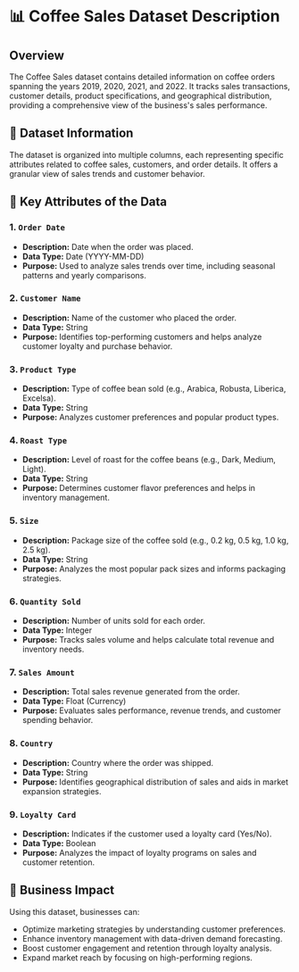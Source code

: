 # 📊 Coffee Sales Dataset Description

## Overview
The Coffee Sales dataset contains detailed information on coffee orders spanning the years 2019, 2020, 2021, and 2022. It tracks sales transactions, customer details, product specifications, and geographical distribution, providing a comprehensive view of the business's sales performance.

## 📁 Dataset Information
The dataset is organized into multiple columns, each representing specific attributes related to coffee sales, customers, and order details. It offers a granular view of sales trends and customer behavior.

## 🔑 Key Attributes of the Data

### 1. `Order Date`
- **Description:** Date when the order was placed.
- **Data Type:** Date (YYYY-MM-DD)
- **Purpose:** Used to analyze sales trends over time, including seasonal patterns and yearly comparisons.

### 2. `Customer Name`
- **Description:** Name of the customer who placed the order.
- **Data Type:** String
- **Purpose:** Identifies top-performing customers and helps analyze customer loyalty and purchase behavior.

### 3. `Product Type`
- **Description:** Type of coffee bean sold (e.g., Arabica, Robusta, Liberica, Excelsa).
- **Data Type:** String
- **Purpose:** Analyzes customer preferences and popular product types.

### 4. `Roast Type`
- **Description:** Level of roast for the coffee beans (e.g., Dark, Medium, Light).
- **Data Type:** String
- **Purpose:** Determines customer flavor preferences and helps in inventory management.

### 5. `Size`
- **Description:** Package size of the coffee sold (e.g., 0.2 kg, 0.5 kg, 1.0 kg, 2.5 kg).
- **Data Type:** String
- **Purpose:** Analyzes the most popular pack sizes and informs packaging strategies.

### 6. `Quantity Sold`
- **Description:** Number of units sold for each order.
- **Data Type:** Integer
- **Purpose:** Tracks sales volume and helps calculate total revenue and inventory needs.

### 7. `Sales Amount`
- **Description:** Total sales revenue generated from the order.
- **Data Type:** Float (Currency)
- **Purpose:** Evaluates sales performance, revenue trends, and customer spending behavior.

### 8. `Country`
- **Description:** Country where the order was shipped.
- **Data Type:** String
- **Purpose:** Identifies geographical distribution of sales and aids in market expansion strategies.

### 9. `Loyalty Card`
- **Description:** Indicates if the customer used a loyalty card (Yes/No).
- **Data Type:** Boolean
- **Purpose:** Analyzes the impact of loyalty programs on sales and customer retention.

## 🚀 Business Impact
Using this dataset, businesses can:
- Optimize marketing strategies by understanding customer preferences.
- Enhance inventory management with data-driven demand forecasting.
- Boost customer engagement and retention through loyalty analysis.
- Expand market reach by focusing on high-performing regions.
